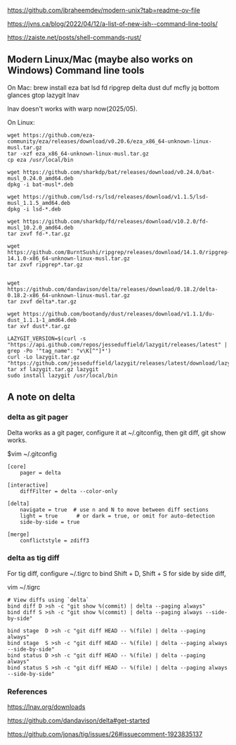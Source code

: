 

https://github.com/ibraheemdev/modern-unix?tab=readme-ov-file

https://jvns.ca/blog/2022/04/12/a-list-of-new-ish--command-line-tools/

https://zaiste.net/posts/shell-commands-rust/

## Modern Linux/Mac (maybe also works on Windows) Command line tools

On Mac:
brew install eza bat lsd fd ripgrep delta dust duf mcfly jq bottom glances gtop lazygit lnav

lnav doesn't works with warp now(2025/05).

On Linux:

```
wget https://github.com/eza-community/eza/releases/download/v0.20.6/eza_x86_64-unknown-linux-musl.tar.gz
tar -xzf eza_x86_64-unknown-linux-musl.tar.gz
cp eza /usr/local/bin

wget https://github.com/sharkdp/bat/releases/download/v0.24.0/bat-musl_0.24.0_amd64.deb
dpkg -i bat-musl*.deb

wget https://github.com/lsd-rs/lsd/releases/download/v1.1.5/lsd-musl_1.1.5_amd64.deb
dpkg -i lsd-*.deb

wget https://github.com/sharkdp/fd/releases/download/v10.2.0/fd-musl_10.2.0_amd64.deb
tar zxvf fd-*.tar.gz

wget https://github.com/BurntSushi/ripgrep/releases/download/14.1.0/ripgrep-14.1.0-x86_64-unknown-linux-musl.tar.gz
tar zxvf ripgrep*.tar.gz


wget https://github.com/dandavison/delta/releases/download/0.18.2/delta-0.18.2-x86_64-unknown-linux-musl.tar.gz
tar zxvf delta*.tar.gz

wget https://github.com/bootandy/dust/releases/download/v1.1.1/du-dust_1.1.1-1_amd64.deb
tar xvf dust*.tar.gz

LAZYGIT_VERSION=$(curl -s "https://api.github.com/repos/jesseduffield/lazygit/releases/latest" | grep -Po '"tag_name": "v\K[^"]*')
curl -Lo lazygit.tar.gz "https://github.com/jesseduffield/lazygit/releases/latest/download/lazygit_${LAZYGIT_VERSION}_Linux_x86_64.tar.gz"
tar xf lazygit.tar.gz lazygit
sudo install lazygit /usr/local/bin

```

## A note on delta

### delta as git pager
Delta works as a git pager, configure it at ~/.gitconfig, then git diff, git show works.

$vim ~/.gitconfig

```
[core]
    pager = delta

[interactive]
    diffFilter = delta --color-only

[delta]
    navigate = true  # use n and N to move between diff sections
    light = true      # or dark = true, or omit for auto-detection
    side-by-side = true

[merge]
    conflictstyle = zdiff3
```

### delta as tig diff
For tig diff, configure ~/.tigrc to bind Shift + D, Shift + S for side by side diff,

vim ~/.tigrc
```
# View diffs using `delta`
bind diff D >sh -c "git show %(commit) | delta --paging always"
bind diff S >sh -c "git show %(commit) | delta --paging always --side-by-side"

bind stage  D >sh -c "git diff HEAD -- %(file) | delta --paging always"
bind stage  S >sh -c "git diff HEAD -- %(file) | delta --paging always --side-by-side"
bind status D >sh -c "git diff HEAD -- %(file) | delta --paging always"
bind status S >sh -c "git diff HEAD -- %(file) | delta --paging always --side-by-side"
```

### References

https://lnav.org/downloads

https://github.com/dandavison/delta#get-started

https://github.com/jonas/tig/issues/26#issuecomment-1923835137
